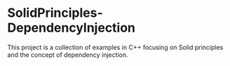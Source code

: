 # SolidPrinciples-DependencyInjection
 This project is a collection of examples in C++ focusing on Solid principles and the concept of dependency injection.
